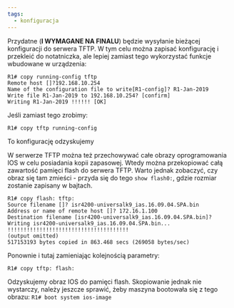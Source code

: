 ```yaml
---
tags:
  - konfiguracja
---
```

Przydatne (**I WYMAGANE NA FINALU**) będzie wysyłanie bieżącej konfiguracji do serwera TFTP. W tym celu można zapisać konfigurację i przekleić do notatniczka, ale lepiej zamiast tego wykorzystać funkcje wbudowane w urządzenia:

```
R1# copy running-config tftp
Remote host []?192.168.10.254
Name of the configuration file to write[R1-config]? R1-Jan-2019
Write file R1-Jan-2019 to 192.168.10.254? [confirm]
Writing R1-Jan-2019 !!!!!! [OK]
```

Jeśli zamiast tego zrobimy:
```
R1# copy tftp running-config 
```
To konfigurację odzyskujemy

W serwerze TFTP można też przechowywać całe obrazy oprogramowania IOS w celu posiadania kopii zapasowej. Wtedy można przekopiować całą zawartość pamięci flash do serwera TFTP. Warto jednak zobaczyć, czy obraz się tam zmieści - przyda się do tego `show flash0:`, gdzie rozmiar zostanie zapisany w bajtach.

```
R1# copy flash: tftp: 
Source filename []? isr4200-universalk9_ias.16.09.04.SPA.bin
Address or name of remote host []? 172.16.1.100
Destination filename [isr4200-universalk9_ias.16.09.04.SPA.bin]? 
Writing isr4200-universalk9_ias.16.09.04.SPA.bin...
!!!!!!!!!!!!!!!!!!!!!!!!!!!!!!!!!!!!!! 
(output omitted)
517153193 bytes copied in 863.468 secs (269058 bytes/sec)
```

Ponownie i tutaj zamieniając kolejnością parametry:
```
R1# copy tftp: flash:
```
Odzyskujemy obraz IOS do pamięci flash. Skopiowanie jednak nie wystarczy, należy jeszcze sprawić, żeby maszyna bootowała się z tego obrazu: `R1# boot system ios-image`

